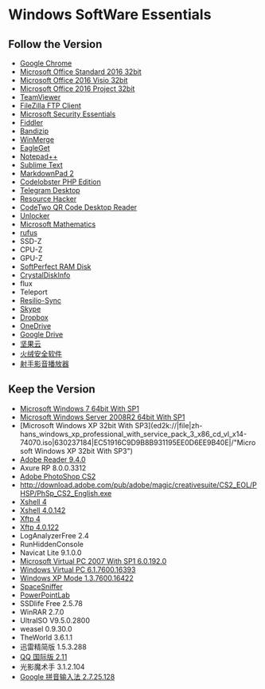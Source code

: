 # Windows SoftWare Essentials

## Follow the Version
- [Google Chrome](https://www.google.com/chrome/browser/desktop/index.html "Google Chrome")
- [Microsoft Office Standard 2016 32bit](ed2k://|file|SW_DVD5_Office_2016_W32_ChnSimp_MLF_X20-41364.ISO|860682240|197C69818186E48ABE4A7E325FC45B37|/ "Microsoft Office Standard 2016 32bit")
- [Microsoft Office 2016 Visio 32bit](ed2k://|file|SW_DVD5_Visio_Pro_2016_W32_ChnSimp_MLF_X20-41580.ISO|609447936|91EB248558F236AA66D234EA03FAD9A9|/ "Microsoft Office 2016 Visio 32bit")
- [Microsoft Office 2016 Project 32bit](ed2k://|file|SW_DVD5_Project_Pro_2016_W32_ChnSimp_MLF_X20-41511.ISO|555210752|CA3BD5F8C7B3E263105B041DDD4104AB|/ "Microsoft Office 2016 Project 32bit")
- [TeamViewer](https://downloadus4.teamviewer.com/download/TeamViewer_Setup_en.exe "TeamViewer")
- [FileZilla FTP Client](https://filezilla-project.org/download.php "FileZilla FTP Client")
- [Microsoft Security Essentials](http://mse.dlservice.microsoft.com/download/1/E/D/1ED80C09-218B-44D7-B72D-E1451634E72D/zhcn/amd64/mseinstall.exe "Microsoft Security Essentials")
- [Fiddler](http://www.telerik.com/download/fiddler "Fiddler")
- [Bandizip](https://www.bandisoft.com/bandizip/dl.php?cn "Bandizip")
- [WinMerge](http://winmerge.org/?lang=en "WinMerge")
- [EagleGet](http://www.eagleget.com/download/setup.exe "EagleGet")
- [Notepad++](https://notepad-plus-plus.org/ "Notepad++")
- [Sublime Text](https://www.sublimetext.com/3 "Sublime Text")
- [MarkdownPad 2](http://markdownpad.com/download.html "MarkdownPad 2")
- [Codelobster PHP Edition](http://www.codelobster.com/download/CodelobsterPHPEditionSetup.exe "Codelobster PHP Edition")
- [Telegram Desktop](https://telegram.org/dl/desktop/win "Telegram Desktop")
- [Resource Hacker](http://www.angusj.com/resourcehacker/reshacker_setup.exe "Resource Hacker")
- [CodeTwo QR Code Desktop Reader](https://www.codetwo.com/freeware/qr-code-desktop-reader-thanks "CodeTwo QR Code Desktop Reader")
- [Unlocker](http://www.majorgeeks.com/files/details/unlocker.html "Unlocker")
- [Microsoft Mathematics](https://www.microsoft.com/zh-CN/download/details.aspx?id=15702 "Microsoft Mathematics")
- [rufus](https://rufus.akeo.ie/ "rufus")
- SSD-Z
- CPU-Z
- GPU-Z
- [SoftPerfect RAM Disk](https://www.softperfect.com/products/ramdisk/ "SoftPerfect RAM Disk")
- [CrystalDiskInfo](http://crystalmark.info/download/index-e.html "CrystalDiskInfo")
- flux
- Teleport
- [Resilio-Sync](https://www.resilio.com/individuals/ "Resilio-Sync")
- [Skype](https://www.skype.com/en/download-skype/skype-for-windows/downloading/ "Skype")
- [Dropbox](https://www.dropbox.com/download?os=win "Dropbox")
- [OneDrive](https://go.microsoft.com/fwlink/p/?LinkId=248256 "OneDrive")
- [Google Drive](https://tools.google.com/dlpage/drive/index.html?hl=zh-CN#eula "Google Drive")
- [坚果云](https://www.jianguoyun.com/static/exe/installer/NutstoreWindowsInstaller.exe "坚果云")
- [火绒安全软件](http://www.huorong.cn/ "火绒安全软件")
- [射手影音播放器](http://splayer.org/ "射手影音播放器")

## Keep the Version
- [Microsoft Windows 7 64bit With SP1](ed2k://|file|cn_windows_7_professional_with_sp1_vl_build_x64_dvd_622431.iso|3264618496|B4BBA4C9AAB04524A542298DDEDB81E9|/ "Microsoft Windows 7 64bit With SP1")
- [Microsoft Windows Server 2008R2 64bit With SP1](ed2k://|file|cn_windows_server_2008_r2_standard_enterprise_datacenter_and_web_with_sp1_vl_build_x64_dvd_617396.iso|3368962048|7C210CAC37A05F459758BCC1F4478F9E|/ "Microsoft Windows Server 2008R2 64bit With SP1")
- [Microsoft Windows XP 32bit With SP3](ed2k://|file|zh-hans_windows_xp_professional_with_service_pack_3_x86_cd_vl_x14-74070.iso|630237184|EC51916C9D9B8B931195EE0D6EE9B40E|/"Microsoft Windows XP 32bit With SP3")
- [Adobe Reader 9.4.0](http://ardownload.adobe.com/pub/adobe/reader/win/9.x/9.4.0/zh_CN/AdbeRdr940_zh_CN.exe "Adobe Reader 9.4.0")
- Axure RP 8.0.0.3312
- [Adobe PhotoShop CS2](https://helpx.adobe.com/creative-suite/kb/cs2-product-downloads.html?promoid=19SCDRQK "Adobe PhotoShop CS2")
- http://download.adobe.com/pub/adobe/magic/creativesuite/CS2_EOL/PHSP/PhSp_CS2_English.exe
- [Xshell 4](http://www.netsarang.co.kr/download/down_live.html?productcode=2&majorversion=4 "Xshell 4")
- [Xshell 4.0.142](http://download.netsarang.co.kr/files/download.php?fileName=xsh04000142.exe&fileExtra=XShell4.exe "Xshell 4.0.142")
- [Xftp 4](http://www.netsarang.co.kr/download/down_live.html?productcode=3&majorversion=4 "Xftp 4")
- [Xftp 4.0.122](http://download.netsarang.co.kr/files/download.php?fileName=xfp04000122.exe&fileExtra=Xftp4.exe "Xftp 4.0.122")
- LogAnalyzerFree 2.4
- RunHiddenConsole
- Navicat Lite 9.1.0.0
- [Microsoft Virtual PC 2007 With SP1 6.0.192.0](https://www.microsoft.com/en-us/download/details.aspx?id=24439 "Microsoft Virtual PC 2007 With SP1")
- [Windows Virtual PC 6.1.7600.16393](https://www.microsoft.com/zh-CN/download/details.aspx?id=3702 "Windows Virtual PC")
- [Windows XP Mode 1.3.7600.16422](https://www.microsoft.com/zh-CN/download/details.aspx?id=8002 "Windows XP Mode")
- [SpaceSniffer](http://www.uderzo.it/main_products/space_sniffer/download.html "SpaceSniffer")
- [PowerPointLab](http://www.comp.nus.edu.sg/~pptlabs/ "PowerPointLab")
- SSDlife Free 2.5.78
- WinRAR 2.7.0
- UltraISO V9.5.0.2800
- weasel 0.9.30.0
- TheWorld 3.6.1.1
- 迅雷精简版 1.5.3.288
- [QQ 国际版 2.11](http://www.imqq.com/#download "QQ 国际版")
- 光影魔术手 3.1.2.104
- [Google 拼音输入法 2.7.25.128](http://dl.google.com/pinyin/v2/GooglePinyinInstaller.exe "Google 拼音输入法")